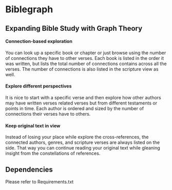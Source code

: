 # Biblegraph

## Expanding Bible Study with Graph Theory

#### Connection-based exploration
You can look up a specific book or chapter or just browse using the number of connections they have to other verses. Each book is listed in the order it was written, but lists the total number of connections contains across all the verses. The number of connections is also listed in the scripture view as well.

#### Explore different perspectives
It is nice to start with a specific verse and then explore how other authors may have written verses related verses but from different testaments or points in time. Each author is ordered and sized by the number of connections their verses have to others.

#### Keep original text in view
Instead of losing your place while explore the cross-references, the connected authors, genres, and scripture verses are always listed on the side. That way you can continue reading your original text while gleaning insight from the constellations of references.

## Dependencies

Please refer to Requirements.txt

